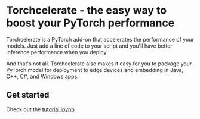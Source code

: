 # Torchcelerate - the easy way to boost your PyTorch performance

Torchcelerate is a PyTorch add-on that accelerates the performance of your models. Just add a line of code to your script and you'll have better inference performance when you deploy.

And that's not all. Torchcelerate also makes it easy for you to package your PyTorch model for deployment to edge devices and embedding in Java, C++, C#, and Windows apps.

## Get started
Check out the [tutorial.ipynb](tutorial.ipynb)
